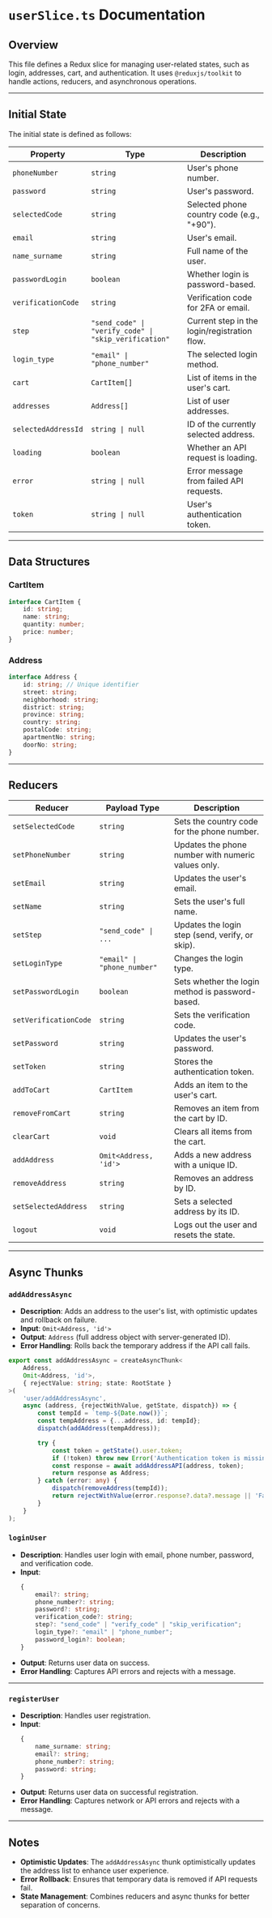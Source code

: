 # `userSlice.ts` Documentation

## Overview

This file defines a Redux slice for managing user-related states, such as login, addresses, cart, and authentication. It
uses `@reduxjs/toolkit` to handle actions, reducers, and asynchronous operations.

---

## Initial State

The initial state is defined as follows:

| **Property**        | **Type**                                              | **Description**                              |
|---------------------|-------------------------------------------------------|----------------------------------------------|
| `phoneNumber`       | `string`                                              | User's phone number.                         |
| `password`          | `string`                                              | User's password.                             |
| `selectedCode`      | `string`                                              | Selected phone country code (e.g., "+90").   |
| `email`             | `string`                                              | User's email.                                |
| `name_surname`      | `string`                                              | Full name of the user.                       |
| `passwordLogin`     | `boolean`                                             | Whether login is password-based.             |
| `verificationCode`  | `string`                                              | Verification code for 2FA or email.          |
| `step`              | `"send_code" \| "verify_code" \| "skip_verification"` | Current step in the login/registration flow. |
| `login_type`        | `"email" \| "phone_number"`                           | The selected login method.                   |
| `cart`              | `CartItem[]`                                          | List of items in the user's cart.            |
| `addresses`         | `Address[]`                                           | List of user addresses.                      |
| `selectedAddressId` | `string \| null`                                      | ID of the currently selected address.        |
| `loading`           | `boolean`                                             | Whether an API request is loading.           |
| `error`             | `string \| null`                                      | Error message from failed API requests.      |
| `token`             | `string \| null`                                      | User's authentication token.                 |

---

## Data Structures

### **CartItem**

```typescript
interface CartItem {
    id: string;
    name: string;
    quantity: number;
    price: number;
}
```

### **Address**

```typescript
interface Address {
    id: string; // Unique identifier
    street: string;
    neighborhood: string;
    district: string;
    province: string;
    country: string;
    postalCode: string;
    apartmentNo: string;
    doorNo: string;
}
```

---

## Reducers

| **Reducer**           | **Payload Type**            | **Description**                                    |
|-----------------------|-----------------------------|----------------------------------------------------|
| `setSelectedCode`     | `string`                    | Sets the country code for the phone number.        |
| `setPhoneNumber`      | `string`                    | Updates the phone number with numeric values only. |
| `setEmail`            | `string`                    | Updates the user's email.                          |
| `setName`             | `string`                    | Sets the user's full name.                         |
| `setStep`             | `"send_code" \| ...`        | Updates the login step (send, verify, or skip).    |
| `setLoginType`        | `"email" \| "phone_number"` | Changes the login type.                            |
| `setPasswordLogin`    | `boolean`                   | Sets whether the login method is password-based.   |
| `setVerificationCode` | `string`                    | Sets the verification code.                        |
| `setPassword`         | `string`                    | Updates the user's password.                       |
| `setToken`            | `string`                    | Stores the authentication token.                   |
| `addToCart`           | `CartItem`                  | Adds an item to the user's cart.                   |
| `removeFromCart`      | `string`                    | Removes an item from the cart by ID.               |
| `clearCart`           | `void`                      | Clears all items from the cart.                    |
| `addAddress`          | `Omit<Address, 'id'>`       | Adds a new address with a unique ID.               |
| `removeAddress`       | `string`                    | Removes an address by ID.                          |
| `setSelectedAddress`  | `string`                    | Sets a selected address by its ID.                 |
| `logout`              | `void`                      | Logs out the user and resets the state.            |

---

## Async Thunks

### **`addAddressAsync`**

- **Description**: Adds an address to the user's list, with optimistic updates and rollback on failure.
- **Input**: `Omit<Address, 'id'>`
- **Output**: `Address` (full address object with server-generated ID).
- **Error Handling**: Rolls back the temporary address if the API call fails.

```typescript
export const addAddressAsync = createAsyncThunk<
    Address,
    Omit<Address, 'id'>,
    { rejectValue: string; state: RootState }
>(
    'user/addAddressAsync',
    async (address, {rejectWithValue, getState, dispatch}) => {
        const tempId = `temp-${Date.now()}`;
        const tempAddress = {...address, id: tempId};
        dispatch(addAddress(tempAddress));

        try {
            const token = getState().user.token;
            if (!token) throw new Error('Authentication token is missing.');
            const response = await addAddressAPI(address, token);
            return response as Address;
        } catch (error: any) {
            dispatch(removeAddress(tempId));
            return rejectWithValue(error.response?.data?.message || 'Failed to add address');
        }
    }
);
```

### **`loginUser`**

- **Description**: Handles user login with email, phone number, password, and verification code.
- **Input**:
   ```typescript
   {
       email?: string;
       phone_number?: string;
       password?: string;
       verification_code?: string;
       step?: "send_code" | "verify_code" | "skip_verification";
       login_type?: "email" | "phone_number";
       password_login?: boolean;
   }
   ```
- **Output**: Returns user data on success.
- **Error Handling**: Captures API errors and rejects with a message.

---

### **`registerUser`**

- **Description**: Handles user registration.
- **Input**:
   ```typescript
   {
       name_surname: string;
       email?: string;
       phone_number?: string;
       password: string;
   }
   ```
- **Output**: Returns user data on successful registration.
- **Error Handling**: Captures network or API errors and rejects with a message.

---

## Notes

- **Optimistic Updates**: The `addAddressAsync` thunk optimistically updates the address list to enhance user
  experience.
- **Error Rollback**: Ensures that temporary data is removed if API requests fail.
- **State Management**: Combines reducers and async thunks for better separation of concerns.

